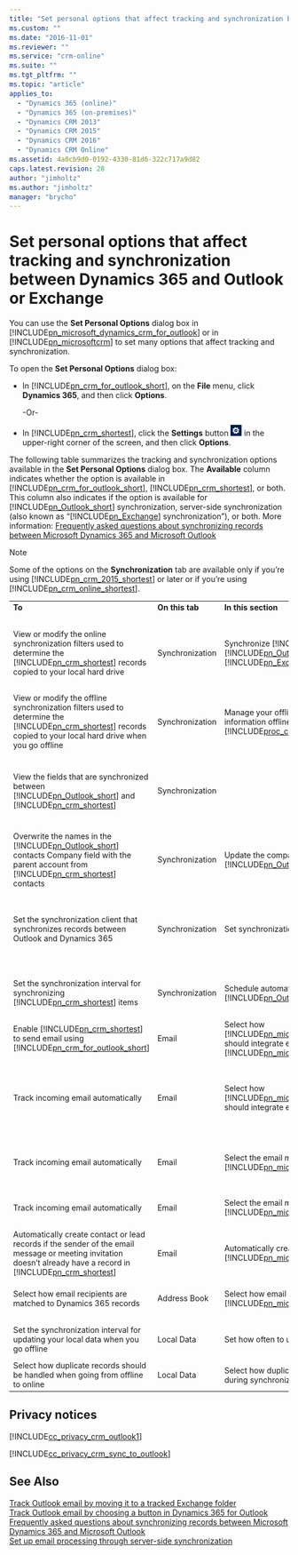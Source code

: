 ```yaml
---
title: "Set personal options that affect tracking and synchronization between Dynamics 365 and Outlook or Exchange | MicrosoftDocs"
ms.custom: ""
ms.date: "2016-11-01"
ms.reviewer: ""
ms.service: "crm-online"
ms.suite: ""
ms.tgt_pltfrm: ""
ms.topic: "article"
applies_to: 
  - "Dynamics 365 (online)"
  - "Dynamics 365 (on-premises)"
  - "Dynamics CRM 2013"
  - "Dynamics CRM 2015"
  - "Dynamics CRM 2016"
  - "Dynamics CRM Online"
ms.assetid: 4a0cb9d0-0192-4330-81d6-322c717a9d82
caps.latest.revision: 28
author: "jimholtz"
ms.author: "jimholtz"
manager: "brycho"
---
```

# Set personal options that affect tracking and synchronization between Dynamics 365 and Outlook or Exchange
You can use the **Set Personal Options** dialog box in [!INCLUDE[pn_microsoft_dynamics_crm_for_outlook](../includes/pn-microsoft-dynamics-crm-for-outlook.md)] or in [!INCLUDE[pn_microsoftcrm](../includes/pn-microsoftcrm.md)] to set many options that affect tracking and synchronization.  
  
 To open the **Set Personal Options** dialog box:  
  
-   In [!INCLUDE[pn_crm_for_outlook_short](../includes/pn-crm-for-outlook-short.md)], on the **File** menu, click **Dynamics 365**, and then click **Options**.  
  
     -Or-  
  
-   In [!INCLUDE[pn_crm_shortest](../includes/pn-crm-shortest.md)], click the **Settings** button ![Options button for Dynamics 365](media/optionsbutton.png "Options button for Dynamics 365") in the upper-right corner of the screen, and then click **Options**.  
  
 The following table summarizes the tracking and synchronization options available in the **Set Personal Options** dialog box. The **Available** column indicates whether the option is available in [!INCLUDE[pn_crm_for_outlook_short](../includes/pn-crm-for-outlook-short.md)], [!INCLUDE[pn_crm_shortest](../includes/pn-crm-shortest.md)], or both. This column also indicates if the option is available for [!INCLUDE[pn_Outlook_short](../includes/pn-outlook-short.md)] synchronization, server-side synchronization (also known as “[!INCLUDE[pn_Exchange](../includes/pn-exchange.md)] synchronization”), or both. More information: [Frequently asked questions about synchronizing records between Microsoft Dynamics 365 and Microsoft Outlook](frequently-asked-questions-synchronizing-records-dynamics-365-and-outlook.md)  
  
> [!NOTE]
>  Some of the options on the **Synchronization** tab are available only if you’re using [!INCLUDE[pn_crm_2015_shortest](../includes/pn-crm-2015-shortest.md)] or later or if you’re using [!INCLUDE[pn_crm_online_shortest](../includes/pn-crm-online-shortest.md)].  
  
||||||  
|-|-|-|-|-|  
|**To**|**On this tab**|**In this section**|**See this option**|**Available**|  
|View or modify the online synchronization filters used to determine the [!INCLUDE[pn_crm_shortest](../includes/pn-crm-shortest.md)] records copied to your local hard drive|Synchronization|Synchronize [!INCLUDE[pn_microsoftcrm](../includes/pn-microsoftcrm.md)] items with [!INCLUDE[pn_Outlook_short](../includes/pn-outlook-short.md)] or [!INCLUDE[pn_Exchange](../includes/pn-exchange.md)]|View or manage the **filters** that determine the [!INCLUDE[pn_crm_shortest](../includes/pn-crm-shortest.md)] records that are synchronized to your [!INCLUDE[pn_Outlook_short](../includes/pn-outlook-short.md)] or [!INCLUDE[pn_Exchange](../includes/pn-exchange.md)] folders.<br /><br /> [!INCLUDE[proc_more_information](../includes/proc-more-information.md)] [Choose the records to synchronize between Dynamics 365 and Outlook or Exchange](choose-records-synchronize-dynamics-365-outlook-exchange.md)|-   From [!INCLUDE[pn_crm_for_outlook_short](../includes/pn-crm-for-outlook-short.md)] or from [!INCLUDE[pn_crm_shortest](../includes/pn-crm-shortest.md)]<br />-   For [!INCLUDE[pn_Outlook_short](../includes/pn-outlook-short.md)] sync or server-side sync|  
|View or modify the offline synchronization filters used to determine the [!INCLUDE[pn_crm_shortest](../includes/pn-crm-shortest.md)] records copied to your local hard drive when you go offline|Synchronization|Manage your offline filters and take your information offline in [!INCLUDE[proc_crm_for_outlook](../includes/proc-crm-for-outlook.md)]|Manage your **offline filters** to determine what [!INCLUDE[pn_crm_shortest](../includes/pn-crm-shortest.md)] data you need with you when you go offline.<br /><br /> [!INCLUDE[proc_more_information](../includes/proc-more-information.md)] [Choose records to work with offline in Dynamics 365 for Outlook](choose-records-work-offline-dynamics-365-outlook.md)|-   From [!INCLUDE[pn_crm_for_outlook_short](../includes/pn-crm-for-outlook-short.md)] or from [!INCLUDE[pn_crm_shortest](../includes/pn-crm-shortest.md)]<br />-   For [!INCLUDE[pn_Outlook_short](../includes/pn-outlook-short.md)] sync or server-side sync|  
|View the fields that are synchronized between [!INCLUDE[pn_Outlook_short](../includes/pn-outlook-short.md)] and [!INCLUDE[pn_crm_shortest](../includes/pn-crm-shortest.md)]|Synchronization||View or manage the **synchronized fields** of [!INCLUDE[pn_Outlook_short](../includes/pn-outlook-short.md)] or [!INCLUDE[pn_Exchange](../includes/pn-exchange.md)] items, including appointments, contacts, and tasks.<br /><br /> [!INCLUDE[proc_more_information](../includes/proc-more-information.md)] [View the fields that are synchronized between Dynamics 365 and Dynamics 365 for Outlook](view-fields-synchronized-dynamics-365-outlook.md)|-   From [!INCLUDE[pn_crm_for_outlook_short](../includes/pn-crm-for-outlook-short.md)] or from [!INCLUDE[pn_crm_shortest](../includes/pn-crm-shortest.md)]<br />-   For [!INCLUDE[pn_Outlook_short](../includes/pn-outlook-short.md)] sync or server-side sync|  
|Overwrite the names in the [!INCLUDE[pn_Outlook_short](../includes/pn-outlook-short.md)] contacts Company field with the parent account from [!INCLUDE[pn_crm_shortest](../includes/pn-crm-shortest.md)] contacts|Synchronization|Update the company field for [!INCLUDE[pn_Outlook_short](../includes/pn-outlook-short.md)] contacts|Update Company fields with parent account names|-   From [!INCLUDE[pn_crm_for_outlook_short](../includes/pn-crm-for-outlook-short.md)] only<br />-   For [!INCLUDE[pn_Outlook_short](../includes/pn-outlook-short.md)] sync or server-side sync|  
|Set the synchronization client that synchronizes records between Outlook and Dynamics 365|Synchronization|Set synchronization client|Set this computer to be the client to perform synchronization between [!INCLUDE[pn_Outlook_short](../includes/pn-outlook-short.md)] and your primary [!INCLUDE[pn_microsoftcrm](../includes/pn-microsoftcrm.md)] organization|-   From [!INCLUDE[pn_crm_for_outlook_short](../includes/pn-crm-for-outlook-short.md)] only<br />-   For [!INCLUDE[pn_Outlook_short](../includes/pn-outlook-short.md)] sync only. **Note:**      This option only appears when you have multiple Outlook clients that are connected to the same organization.|  
|Set the synchronization interval for synchronizing [!INCLUDE[pn_crm_shortest](../includes/pn-crm-shortest.md)] items|Synchronization|Schedule automatic synchronization with [!INCLUDE[pn_Outlook_short](../includes/pn-outlook-short.md)]|Synchronize the [!INCLUDE[pn_crm_shortest](../includes/pn-crm-shortest.md)] items in my [!INCLUDE[pn_Outlook_short](../includes/pn-outlook-short.md)] folders every|-   From [!INCLUDE[pn_crm_for_outlook_short](../includes/pn-crm-for-outlook-short.md)] only<br />-   For [!INCLUDE[pn_Outlook_short](../includes/pn-outlook-short.md)] sync only|  
|Enable [!INCLUDE[pn_crm_shortest](../includes/pn-crm-shortest.md)] to send email using [!INCLUDE[pn_crm_for_outlook_short](../includes/pn-crm-for-outlook-short.md)]|Email|Select how [!INCLUDE[pn_microsoft_dynamics_crm_for_outlook](../includes/pn-microsoft-dynamics-crm-for-outlook.md)] should integrate email with [!INCLUDE[pn_microsoftcrm](../includes/pn-microsoftcrm.md)]|Allow [!INCLUDE[pn_microsoftcrm](../includes/pn-microsoftcrm.md)] to send email using [!INCLUDE[pn_microsoft_dynamics_crm_for_outlook](../includes/pn-microsoft-dynamics-crm-for-outlook.md)]|From [!INCLUDE[pn_crm_for_outlook_short](../includes/pn-crm-for-outlook-short.md)] only|  
|Track incoming email automatically|Email|Select how [!INCLUDE[pn_microsoft_dynamics_crm_for_outlook](../includes/pn-microsoft-dynamics-crm-for-outlook.md)] should integrate email with Microsoft Dynamics 365|Check incoming email in [!INCLUDE[pn_Outlook_short](../includes/pn-outlook-short.md)] and determine whether an email should be linked and saved as a [!INCLUDE[pn_microsoftcrm](../includes/pn-microsoftcrm.md)] record.<br /><br /> [!INCLUDE[proc_more_information](../includes/proc-more-information.md)] [Set an option to automatically track incoming Outlook email in Dynamics 365 for Outlook](set-option-automatically-track-incoming-outlook-email-dynamics-365-outlook.md)|From [!INCLUDE[pn_crm_for_outlook_short](../includes/pn-crm-for-outlook-short.md)] only|  
|Track incoming email automatically|Email|Select the email messages to track in [!INCLUDE[pn_microsoftcrm](../includes/pn-microsoftcrm.md)]|Track<br /><br /> More information: [Set an option to automatically track incoming Outlook email in Dynamics 365 for Outlook](set-option-automatically-track-incoming-outlook-email-dynamics-365-outlook.md)|From [!INCLUDE[pn_crm_for_outlook_short](../includes/pn-crm-for-outlook-short.md)] or from [!INCLUDE[pn_crm_shortest](../includes/pn-crm-shortest.md)]|  
|Track incoming email automatically|Email|Select the email messages to track in [!INCLUDE[pn_microsoftcrm](../includes/pn-microsoftcrm.md)]|Configure Folder Tracking Rules<br /><br /> [!INCLUDE[proc_more_information](../includes/proc-more-information.md)] [Track Outlook email by moving it to a tracked Exchange folder](track-outlook-email-by-moving-it-tracked-exchange-folder.md)|-   From [!INCLUDE[pn_crm_for_outlook_short](../includes/pn-crm-for-outlook-short.md)] or from [!INCLUDE[pn_crm_shortest](../includes/pn-crm-shortest.md)]<br />-   For server-side sync only|  
|Automatically create contact or lead records if the sender of the email message or meeting invitation doesn’t already have a record in [!INCLUDE[pn_crm_shortest](../includes/pn-crm-shortest.md)]|Email|Automatically create records in [!INCLUDE[pn_microsoftcrm](../includes/pn-microsoftcrm.md)]|Create<br /><br /> More information: [Set an option to automatically track incoming Outlook email in Dynamics 365 for Outlook](set-option-automatically-track-incoming-outlook-email-dynamics-365-outlook.md)|From [!INCLUDE[pn_crm_for_outlook_short](../includes/pn-crm-for-outlook-short.md)] or from [!INCLUDE[pn_crm_shortest](../includes/pn-crm-shortest.md)]|  
|Select how email recipients are matched to Dynamics 365 records|Address Book|Select how email recipients are reconciled with [!INCLUDE[pn_microsoftcrm](../includes/pn-microsoftcrm.md)] records|All options<br /><br /> More information: [Set address book options in Dynamics 365 for Outlook](set-address-book-options-in-dynamics-365-outlook.md)|From [!INCLUDE[pn_crm_for_outlook_short](../includes/pn-crm-for-outlook-short.md)] only|  
|Set the synchronization interval for updating your local data when you go offline|Local Data|Set how often to update local data|Update local data every<br /><br /> Note: You may not be able to change the interval if your administrator has restricted changes.|From [!INCLUDE[pn_crm_for_outlook_short](../includes/pn-crm-for-outlook-short.md)] only|  
|Select how duplicate records should be handled when going from offline to online|Local Data|Select how duplicate records should be handled during synchronization|Enable duplicate detection during offline to online synchronization|From [!INCLUDE[pn_crm_for_outlook_short](../includes/pn-crm-for-outlook-short.md)] only|  
  
<a name="BMKM_MUprivacy"></a>   
## Privacy notices  
 [!INCLUDE[cc_privacy_crm_outlook1](../includes/cc-privacy-crm-outlook1.md)]  
  
 [!INCLUDE[cc_privacy_crm_sync_to_outlook](../includes/cc-privacy-crm-sync-to-outlook.md)]  
  
## See Also  
 [Track Outlook email by moving it to a tracked Exchange folder](track-outlook-email-by-moving-it-tracked-exchange-folder.md)   
 [Track Outlook email by choosing a button in Dynamics 365 for Outlook](track-outlook-email-by-choosing-button-dynamics-365-outlook.md)   
 [Frequently asked questions about synchronizing records between Microsoft Dynamics 365 and Microsoft Outlook](frequently-asked-questions-synchronizing-records-dynamics-365-and-outlook.md)   
[Set up email processing through server-side synchronization](../admin/set-up-server-side-synchronization-of-email-appointments-contacts-and-tasks.md)